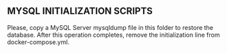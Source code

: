 ## MYSQL INITIALIZATION SCRIPTS

Please, copy a MySQL Server mysqldump file in this folder to restore the database.
After this operation completes, remove the initialization line from docker-compose.yml.
